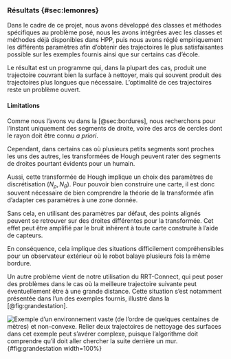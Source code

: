 ### Résultats {#sec:lemonres}

Dans le cadre de ce projet, nous avons développé des classes et méthodes spécifiques au problème posé, nous les avons
intégrées avec les classes et méthodes déjà disponibles dans HPP, puis nous avons réglé empiriquement les différents
paramètres afin d’obtenir des trajectoires le plus satisfaisantes possible sur les exemples fournis ainsi que sur
certains cas d’école.

Le résultat est un programme qui, dans la plupart des cas, produit une trajectoire couvrant bien la surface à nettoyer,
mais qui souvent produit des trajectoires plus longues que nécessaire. L’optimalité de ces trajectoires reste un
problème ouvert.

#### Limitations

Comme nous l’avons vu dans la [@sec:bordures], nous recherchons pour l’instant uniquement des segments de droite, voire
des arcs de cercles dont le rayon doit être connu *a priori*.

Cependant, dans certains cas où plusieurs petits segments sont proches les uns des autres, les transformées de Hough
peuvent rater des segments de droites pourtant évidents pour un humain.

Aussi, cette transformée de Hough implique un choix des paramètres de discrétisation $(N_\rho, N_\theta)$. Pour pouvoir
bien construire une carte, il est donc souvent nécessaire de bien comprendre la théorie de la transformée afin
d’adapter ces paramètres à une zone donnée.

Sans cela, en utilisant des paramètres par défaut, des points alignés peuvent se retrouver sur des droites différentes
pour la transformée. Cet effet peut être amplifié par le bruit inhérent à toute carte construite à l’aide de capteurs.

En conséquence, cela implique des situations difficilement compréhensibles pour un observateur extérieur où le robot
balaye plusieurs fois la même bordure.

Un autre problème vient de notre utilisation du RRT-Connect, qui peut poser des problèmes dans le cas où la meilleure
trajectoire suivante peut éventuellement être à une grande distance. Cette situation s’est notamment présentée dans
l’un des exemples fournis, illustré dans la [@fig:grandestation].

![Exemple d’un environnement vaste (de l’ordre de quelques centaines de mètres) et non-convexe. Relier deux
trajectoires de nettoyage des surfaces dans cet exemple peut s’avérer complexe, puisque l’algorithme doit comprendre
qu’il doit aller chercher la suite derrière un mur.](imgs/lemon-station1.png){#fig:grandestation width=100%}
